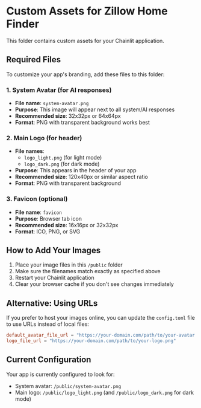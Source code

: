 # Custom Assets for Zillow Home Finder

This folder contains custom assets for your Chainlit application.

## Required Files

To customize your app's branding, add these files to this folder:

### 1. System Avatar (for AI responses)
- **File name**: `system-avatar.png`
- **Purpose**: This image will appear next to all system/AI responses
- **Recommended size**: 32x32px or 64x64px
- **Format**: PNG with transparent background works best

### 2. Main Logo (for header)
- **File names**: 
  - `logo_light.png` (for light mode)
  - `logo_dark.png` (for dark mode)
- **Purpose**: This appears in the header of your app
- **Recommended size**: 120x40px or similar aspect ratio
- **Format**: PNG with transparent background

### 3. Favicon (optional)
- **File name**: `favicon`
- **Purpose**: Browser tab icon
- **Recommended size**: 16x16px or 32x32px
- **Format**: ICO, PNG, or SVG

## How to Add Your Images

1. Place your image files in this `/public` folder
2. Make sure the filenames match exactly as specified above
3. Restart your Chainlit application
4. Clear your browser cache if you don't see changes immediately

## Alternative: Using URLs

If you prefer to host your images online, you can update the `config.toml` file to use URLs instead of local files:

```toml
default_avatar_file_url = "https://your-domain.com/path/to/your-avatar.png"
logo_file_url = "https://your-domain.com/path/to/your-logo.png"
```

## Current Configuration

Your app is currently configured to look for:
- System avatar: `/public/system-avatar.png`
- Main logo: `/public/logo_light.png` (and `/public/logo_dark.png` for dark mode)
